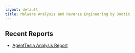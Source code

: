 ```yaml
---
layout: default
title: Malware Analysis and Reverse Engineering by Dootix
---
```


## Recent Reports
- [AgentTesla Analysis Report](./Reports/AgentTesla_analysis_report.pdf)
